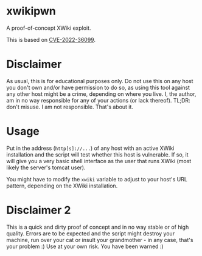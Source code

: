 # xwikipwn
A proof-of-concept XWiki exploit.

This is based on [CVE-2022-36099](https://www.greenbone.net/finder/cve/results/CVE-2022-36099).

# Disclaimer
As usual, this is for educational purposes only. Do not use this on any host you don't own and/or have permission to do so, as using this tool against any other host might be a crime, depending on where you live.
I, the author, am in no way responsible for any of your actions (or lack thereof). TL;DR: don't misuse. I am not responsible. That's about it.

# Usage
Put in the address (`http[s]://...`) of any host with an active XWiki installation and the script will test whether this host is vulnerable. If so, it will give you a very basic shell interface as the user that runs XWiki (most likely the server's tomcat user).

You might have to modify the `xwiki` variable to adjust to your host's URL pattern, depending on the XWiki installation.

# Disclaimer 2
This is a quick and dirty proof of concept and in no way stable or of high quality. Errors are to be expected and the script might destroy your machine, run over your cat or insult your grandmother - in any case, that's your problem :) Use at your own risk. You have been warned :)
